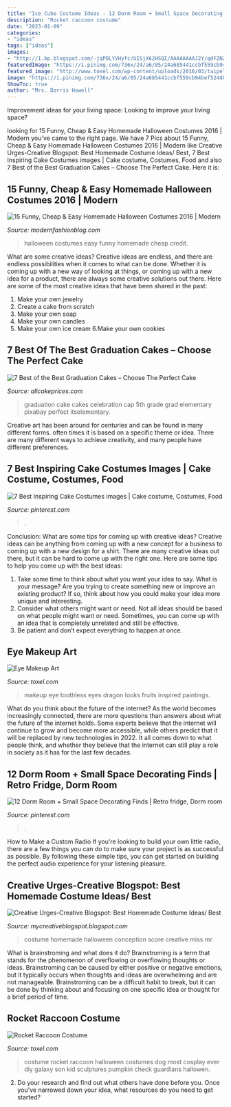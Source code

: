 ```yaml
---
title: "Ice Cube Costume Ideas - 12 Dorm Room + Small Space Decorating Finds"
description: "Rocket raccoon costume"
date: "2023-01-09"
categories:
- "ideas"
tags: ["ideas"]
images:
- "http://1.bp.blogspot.com/-jqPOLYVHyfc/UISjX62HSQI/AAAAAAAAJ2Y/qdFZNZscSaI/s1600/DSC_0012.JPG"
featuredImage: "https://i.pinimg.com/736x/24/a6/85/24a685441ccbf559cb94bef524d88c0b--dorm-stuff-mini-bar.jpg"
featured_image: "http://www.toxel.com/wp-content/uploads/2016/03/taipeleg06.jpg"
image: "https://i.pinimg.com/736x/24/a6/85/24a685441ccbf559cb94bef524d88c0b--dorm-stuff-mini-bar.jpg"
ShowToc: true
author: "Mrs. Dorris Howell"
---
```



Improvement ideas for your living space:
Looking to improve your living space?

	

		
looking for 15 Funny, Cheap &amp; Easy Homemade Halloween Costumes 2016 | Modern you've came to the right page. We have 7 Pics about 15 Funny, Cheap &amp; Easy Homemade Halloween Costumes 2016 | Modern like Creative Urges-Creative Blogspot: Best Homemade Costume Ideas/ Best, 7 Best Inspiring Cake Costumes images | Cake costume, Costumes, Food and also 7 Best of the Best Graduation Cakes – Choose The Perfect Cake. Here it is:
		
    
## 15 Funny, Cheap &amp; Easy Homemade Halloween Costumes 2016 | Modern

<img loading=lazy src="http://modernfashionblog.com/wp-content/uploads/2016/08/15-Funny-Cheap-Easy-Homemade-Halloween-Costumes-2016-4.jpg" onerror="this.onerror=null;this.src='https://tse3.mm.bing.net/th?id=OIP.5hUZ3noANXpBm_5g9KWNIAHaOr&amp;pid=15.1';" alt="15 Funny, Cheap &amp; Easy Homemade Halloween Costumes 2016 | Modern">

_Source: modernfashionblog.com_

>halloween costumes easy funny homemade cheap credit. 

	

What are some creative ideas?
Creative ideas are endless, and there are endless possibilities when it comes to what can be done. Whether it is coming up with a new way of looking at things, or coming up with a new idea for a product, there are always some creative solutions out there. Here are some of the most creative ideas that have been shared in the past:
1. Make your own jewelry 
2. Create a cake from scratch 
3. Make your own soap 
4. Make your own candles 
5. Make your own ice cream 
6.Make your own cookies 

    
## 7 Best Of The Best Graduation Cakes – Choose The Perfect Cake

<img loading=lazy src="https://www.allcakeprices.com/wp-content/uploads/2019/01/graduation-cake-1398944_1920.jpg" onerror="this.onerror=null;this.src='https://tse1.mm.bing.net/th?id=OIP.GOs3rs9_a3DvAqSUOTuvoAHaLH&amp;pid=15.1';" alt="7 Best of the Best Graduation Cakes – Choose The Perfect Cake">

_Source: allcakeprices.com_

>graduation cake cakes celebration cap 5th grade grad elementary pixabay perfect itselementary. 

	

Creative art has been around for centuries and can be found in many different forms. often times it is based on a specific theme or idea. There are many different ways to achieve creativity, and many people have different preferences.

    
## 7 Best Inspiring Cake Costumes Images | Cake Costume, Costumes, Food

<img loading=lazy src="https://i.pinimg.com/474x/a4/76/38/a47638974b9c095f69c88b2b76ad2756.jpg" onerror="this.onerror=null;this.src='https://tse3.mm.bing.net/th?id=OIP.2CTZkeuhq_u6P-MmPZiGLAAAAA&amp;pid=15.1';" alt="7 Best Inspiring Cake Costumes images | Cake costume, Costumes, Food">

_Source: pinterest.com_

>. 

	

Conclusion: What are some tips for coming up with creative ideas?
Creative ideas can be anything from coming up with a new concept for a business to coming up with a new design for a shirt. There are many creative ideas out there, but it can be hard to come up with the right one. Here are some tips to help you come up with the best ideas: 
1) Take some time to think about what you want your idea to say. What is your message? Are you trying to create something new or improve an existing product? If so, think about how you could make your idea more unique and interesting. 
2) Consider what others might want or need. Not all ideas should be based on what people might want or need. Sometimes, you can come up with an idea that is completely unrelated and still be effective. 
3) Be patient and don’t expect everything to happen at once.

    
## Eye Makeup Art

<img loading=lazy src="http://www.toxel.com/wp-content/uploads/2016/03/taipeleg06.jpg" onerror="this.onerror=null;this.src='https://tse4.mm.bing.net/th?id=OIP.pPW9A_wZLTawXENgHOeRxgHaHa&amp;pid=15.1';" alt="Eye Makeup Art">

_Source: toxel.com_

>makeup eye toothless eyes dragon looks fruits inspired paintings. 

	

What do you think about the future of the internet?
As the world becomes increasingly connected, there are more questions than answers about what the future of the internet holds. Some experts believe that the internet will continue to grow and become more accessible, while others predict that it will be replaced by new technologies in 2022. It all comes down to what people think, and whether they believe that the internet can still play a role in society as it has for the last few decades.

    
## 12 Dorm Room + Small Space Decorating Finds | Retro Fridge, Dorm Room

<img loading=lazy src="https://i.pinimg.com/736x/24/a6/85/24a685441ccbf559cb94bef524d88c0b--dorm-stuff-mini-bar.jpg" onerror="this.onerror=null;this.src='https://tse2.mm.bing.net/th?id=OIP.Rfn7M7BewkMmrRHfh9z7bgHaLH&amp;pid=15.1';" alt="12 Dorm Room + Small Space Decorating Finds | Retro fridge, Dorm room">

_Source: pinterest.com_

>. 

	

How to Make a Custom Radio
If you're looking to build your own little radio, there are a few things you can do to make sure your project is as successful as possible. By following these simple tips, you can get started on building the perfect audio experience for your listening pleasure.

    
## Creative Urges-Creative Blogspot: Best Homemade Costume Ideas/ Best

<img loading=lazy src="http://1.bp.blogspot.com/-jqPOLYVHyfc/UISjX62HSQI/AAAAAAAAJ2Y/qdFZNZscSaI/s1600/DSC_0012.JPG" onerror="this.onerror=null;this.src='https://tse3.mm.bing.net/th?id=OIP.fDV0h5YiqZyuo7ZjEJtRnQHaMo&amp;pid=15.1';" alt="Creative Urges-Creative Blogspot: Best Homemade Costume Ideas/ Best">

_Source: mycreativeblogspot.blogspot.com_

>costume homemade halloween conception score creative miss mr. 

	

What is brainstroming and what does it do?
Brainstroming is a term that stands for the phenomenon of overflowing or overflowing thoughts or ideas. Brainstroming can be caused by either positive or negative emotions, but it typically occurs when thoughts and ideas are overwhelming and are not manageable. Brainstroming can be a difficult habit to break, but it can be done by thinking about and focusing on one specific idea or thought for a brief period of time.

    
## Rocket Raccoon Costume

<img loading=lazy src="http://www.toxel.com/wp-content/uploads/2015/11/rracooncostume03.jpg" onerror="this.onerror=null;this.src='https://tse1.mm.bing.net/th?id=OIP.AvDddakl-GKwsfesZRWfZgHaLV&amp;pid=15.1';" alt="Rocket Raccoon Costume">

_Source: toxel.com_

>costume rocket raccoon halloween costumes dog most cosplay ever diy galaxy son kid sculptures pumpkin check guardians hallowen. 

	

2. Do your research and find out what others have done before you. Once you've narrowed down your idea, what resources do you need to get started? 

